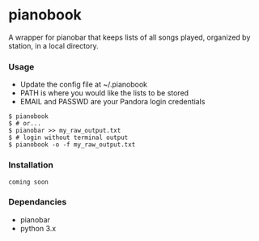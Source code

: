 # pianobook
A wrapper for pianobar that keeps lists of all songs played, organized by station, in a local directory.

### Usage
    
* Update the config file at ~/.pianobook
* PATH is where you would like the lists to be stored
* EMAIL and PASSWD are your Pandora login credentials

```
$ pianobook
$ # or...
$ pianobar >> my_raw_output.txt
$ # login without terminal output
$ pianobook -o -f my_raw_output.txt
```
    
### Installation

```
coming soon
```

### Dependancies

 * pianobar
 * python 3.x
